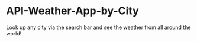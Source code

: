# API-Weather-App-by-City

Look up any city via the search bar and see the weather from all around the world!


